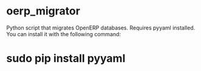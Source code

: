 oerp_migrator
=============

Python script that migrates OpenERP databases. Requires pyyaml installed. You can install it with the following command:

# sudo pip install pyyaml

